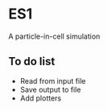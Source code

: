 # ES1A particle-in-cell simulation## To do list - Read from input file - Save output to file- Add plotters